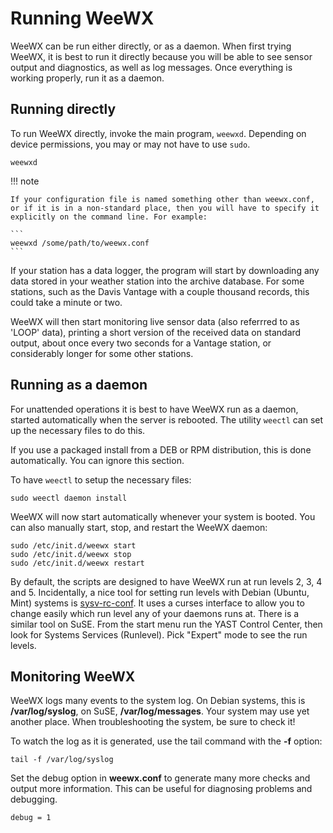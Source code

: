 # Running WeeWX
WeeWX can be run either directly, or as a daemon. When first trying WeeWX, it is best to run it directly because you will be able to see sensor output and diagnostics, as well as log messages. Once everything is working properly, run it as a daemon.

## Running directly
To run WeeWX directly, invoke the main program, `weewxd`. Depending on device permissions, you may
or may not have to use `sudo`.

```shell
weewxd
```

!!! note
    
    If your configuration file is named something other than weewx.conf, or if it is in a non-standard place, then you will have to specify it explicitly on the command line. For example:

    ```
    weewxd /some/path/to/weewx.conf
    ```

If your station has a data logger, the program will start by downloading any data stored in your weather station into the archive database. For some stations, such as the Davis Vantage with a couple thousand records, this could take a minute or two.

WeeWX will then start monitoring live sensor data (also referrred to as 'LOOP' data), printing a short version of the received data on standard output, about once every two seconds for a Vantage station, or considerably longer for some other stations.


## Running as a daemon
For unattended operations it is best to have WeeWX run as a daemon, started automatically when the server is rebooted. The utility `weectl` can set up the necessary files to do this. 

If you use a packaged install from a DEB or RPM distribution, this is done automatically. You can ignore this section.

To have `weectl` to setup the necessary files:

```shell
sudo weectl daemon install
```

WeeWX will now start automatically whenever your system is booted. You can also manually start, stop, and restart the WeeWX daemon:

```shell
sudo /etc/init.d/weewx start
sudo /etc/init.d/weewx stop
sudo /etc/init.d/weewx restart
```

By default, the scripts are designed to have WeeWX run at run levels 2, 3, 4 and 5. Incidentally, a nice tool for setting run levels with Debian (Ubuntu, Mint) systems is [sysv-rc-conf](http://sysv-rc-conf.sourceforge.net/). It uses a curses interface to allow you to change easily which run level any of your daemons runs at. There is a similar tool on SuSE. From the start menu run the YAST Control Center, then look for Systems Services (Runlevel). Pick "Expert" mode to see the run levels.

## Monitoring WeeWX
WeeWX logs many events to the system log. On Debian systems, this is **/var/log/syslog**, on SuSE, **/var/log/messages**. Your system may use yet another place. When troubleshooting the system, be sure to check it!

To watch the log as it is generated, use the tail command with the **-f** option:

```
tail -f /var/log/syslog
```

Set the debug option in **weewx.conf** to generate many more checks and output more information. This can be useful for diagnosing problems and debugging.

```
debug = 1
```